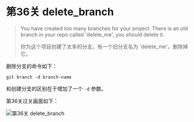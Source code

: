 
# 第36关 delete_branch

> You have created too many branches for your project. There is an old branch in your repo called 'delete_me', you should delete it.
>
> 你为这个项目创建了太多的分支。有一个旧分支名为 'delete_me'，删除掉它。

删除分支的命令如下：

```shell
git branch -d branch-name
```

和创建分支的区别在于增加了一个 ```-d``` 参数。

第36关过关画面如下：

![第36关 delete_branch](images/level-36-delete-branch.png)
